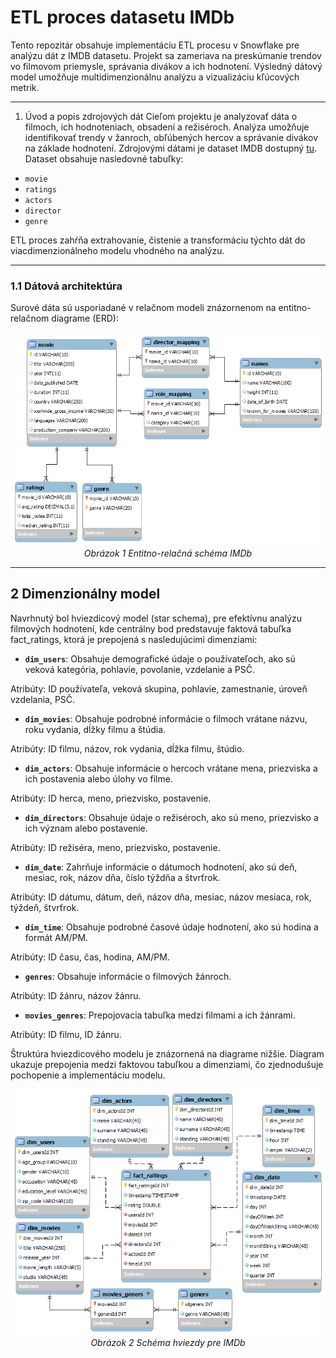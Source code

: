 # **ETL proces datasetu IMDb**
Tento repozitár obsahuje implementáciu ETL procesu v Snowflake pre analýzu dát z IMDB datasetu. Projekt sa zameriava na preskúmanie trendov vo filmovom priemysle, správania divákov a ich hodnotení. Výsledný dátový model umožňuje multidimenzionálnu analýzu a vizualizáciu kľúcových metrik.

---
1. Úvod a popis zdrojových dát
Cieľom projektu je analyzovať dáta o filmoch, ich hodnoteniach, obsadení a režiséroch. Analýza umožňuje identifikovať trendy v žanroch, obľúbených hercov a správanie divákov na základe hodnotení.
Zdrojovými dátami je dataset IMDB dostupný [tu](https://www.kaggle.com/datasets/lakshmi25npathi/imdb-dataset-of-50k-movie-reviews). Dataset obsahuje nasledovné tabuľky:
- `movie`
- `ratings`
- `actors`
- `director`
- `genre`
  
ETL proces zahŕňa extrahovanie, čistenie a transformáciu týchto dát do viacdimenzionálneho modelu vhodného na analýzu.

---
### **1.1 Dátová architektúra**
Surové dáta sú usporiadané v relačnom modeli znázornenom na entitno-relačnom diagrame (ERD):

<p align="center">
  <img src="https://github.com/SomeUnknownNickname/IMDb/blob/main/IMDB_ERD.png">
  <br>
  <em>Obrázok 1 Entitno-relačná schéma IMDb</em>
</p>

---
## **2 Dimenzionálny model**
Navrhnutý bol hviezdicový model (star schema), pre efektívnu analýzu filmových hodnotení, kde centrálny bod predstavuje faktová tabuľka fact_ratings, ktorá je prepojená s nasledujúcimi dimenziami:

- **`dim_users`**:
Obsahuje demografické údaje o používateľoch, ako sú veková kategória, pohlavie, povolanie, vzdelanie a PSČ.

Atribúty: ID používateľa, veková skupina, pohlavie, zamestnanie, úroveň vzdelania, PSČ.


- **`dim_movies`**:
Obsahuje podrobné informácie o filmoch vrátane názvu, roku vydania, dĺžky filmu a štúdia.

Atribúty: ID filmu, názov, rok vydania, dĺžka filmu, štúdio.


- **`dim_actors`**:
Obsahuje informácie o hercoch vrátane mena, priezviska a ich postavenia alebo úlohy vo filme.

Atribúty: ID herca, meno, priezvisko, postavenie.


- **`dim_directors`**:
Obsahuje údaje o režiséroch, ako sú meno, priezvisko a ich význam alebo postavenie.

Atribúty: ID režiséra, meno, priezvisko, postavenie.


- **`dim_date`**:
Zahrňuje informácie o dátumoch hodnotení, ako sú deň, mesiac, rok, názov dňa, číslo týždňa a štvrťrok.

Atribúty: ID dátumu, dátum, deň, názov dňa, mesiac, názov mesiaca, rok, týždeň, štvrťrok.


- **`dim_time`**:
Obsahuje podrobné časové údaje hodnotení, ako sú hodina a formát AM/PM.

Atribúty: ID času, čas, hodina, AM/PM.


- **`genres`**:
Obsahuje informácie o filmových žánroch.

Atribúty: ID žánru, názov žánru.


- **`movies_genres`**:
Prepojovacia tabuľka medzi filmami a ich žánrami.

Atribúty: ID filmu, ID žánru.


Štruktúra hviezdicového modelu je znázornená na diagrame nižšie. Diagram ukazuje prepojenia medzi faktovou tabuľkou a dimenziami, čo zjednodušuje pochopenie a implementáciu modelu.

<p align="center">
  <img src="https://github.com/SomeUnknownNickname/IMDb/blob/main/Dimenzionalny_model.png">
  <br>
  <em>Obrázok 2 Schéma hviezdy pre IMDb</em>
</p>
